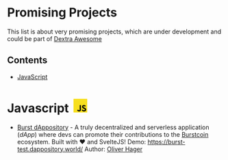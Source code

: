# Promising Projects

This list is about very promising projects, which are under development and could be part of [Dextra Awesome](./README.md)


## Contents

 - [JavaScript](#javascript-)
 
  
<h1>Javascript <img style="margin: 4px 0 0 4px" height="32" src="media/javascript.svg" alt="Javascript Logo"/></h1>

 - [Burst dAppository](https://github.com/ohager/burst-dappository) - A truly decentralized and serverless application (_dApp_) where devs can promote their contributions to the [Burstcoin](https://www.burst-coin.org/) ecosystem. Built with ❤️ and SvelteJS! 
 Demo: https://burst-test.dappository.world/ 
 Author: [Oliver Hager](https://github.com/ohager)
